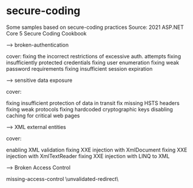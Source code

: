 # secure-coding
Some samples based on secure-coding practices
Source: 2021 ASP.NET Core 5 Secure Coding Cookbook

-->
broken-authentication

cover:
fixing the incorrect restrictions of excessive auth. attempts
fixing insufficiently protected credentials
fixing user enumeration
fixing weak password requirements
fixing insufficient session expiration

-->
sensitive data exposure

cover:

fixing insufficient protection of data in transit
fix missing HSTS headers
fixing weak protocols
fixing hardcoded cryptographic keys
disabling caching for critical web pages

-->
XML external entities

cover:

enabling XML validation 
fixing XXE injection with XmlDocument
fixing XXE injection with XmlTextReader
fixing XXE injection with LINQ to XML

-->
Broken Access Control

missing-access-control
\unvalidated-redirect\
	
